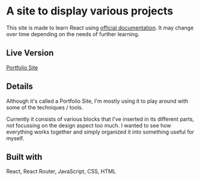 # A site to display various projects

This site is made to learn React using [official documentation](https://beta.reactjs.org/). It may change over time depending on the needs of further learning.

## Live Version

[Portfolio Site](https://portfolio-site-dimterion.vercel.app/)

## Details

Although it's called a Portfolio Site, I'm mostly using it to play around with some of the techniques / tools.

Currently it consists of various blocks that I've inserted in its different parts, not focussing on the design aspect too much. I wanted to see how everything works together and simply organized it into something useful for myself.

## Built with

React, React Router, JavaScript, CSS, HTML

